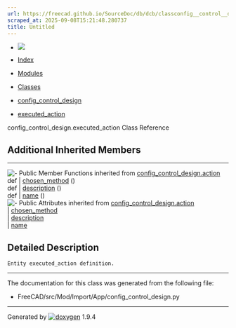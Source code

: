```yaml
---
url: https://freecad.github.io/SourceDoc/db/dcb/classconfig__control__design_1_1executed__action.html
scraped_at: 2025-09-08T15:21:48.280737
title: Untitled
---
```


  * [ ![](https://www.freecad.org/svg/logo-freecad.svg) ](https://freecadweb.org "FreeCAD")
  * [Index](../../index.html "Index")
  * [Modules](../../modules.html "Modules list")
  * [Classes](../../annotated.html "Annotated list")

  * [config_control_design](../../d4/d07/namespaceconfig__control__design.html)
  * [executed_action](../../db/dcb/classconfig__control__design_1_1executed__action.html)

config_control_design.executed_action Class Reference

##  Additional Inherited Members  
  
---  
![-](../../closed.png) Public Member Functions inherited from
[config_control_design.action](../../df/d38/classconfig__control__design_1_1action.html)  
def | [chosen_method](../../df/d38/classconfig__control__design_1_1action.html#ac53f0507a2321f63f7854eebd691907a) ()  
def | [description](../../df/d38/classconfig__control__design_1_1action.html#a07d5527af6cfac234a7151146eafbdf5) ()  
def | [name](../../df/d38/classconfig__control__design_1_1action.html#ab6b6bfd5e377b0ce1049c38646154f48) ()  
![-](../../closed.png) Public Attributes inherited from
[config_control_design.action](../../df/d38/classconfig__control__design_1_1action.html)  
|
[chosen_method](../../df/d38/classconfig__control__design_1_1action.html#a8a96b48b6027258896b4ee06ed7b5ae8)  
|
[description](../../df/d38/classconfig__control__design_1_1action.html#af2bf3470f7dfae98ce76eb26909d12f1)  
|
[name](../../df/d38/classconfig__control__design_1_1action.html#a47f30dde840332e6b46f7405d48df2e1)  
  
## Detailed Description

    
    
    Entity executed_action definition.

* * *

The documentation for this class was generated from the following file:

  * FreeCAD/src/Mod/Import/App/config_control_design.py

* * *

Generated by
[![doxygen](../../doxygen.svg)](https://www.doxygen.org/index.html) 1.9.4

